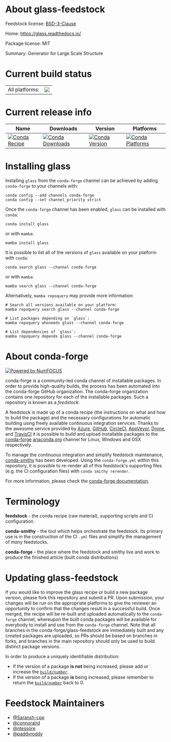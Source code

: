 About glass-feedstock
=====================

Feedstock license: [BSD-3-Clause](https://github.com/conda-forge/glass-feedstock/blob/main/LICENSE.txt)

Home: https://glass.readthedocs.io/

Package license: MIT

Summary: Generator for Large Scale Structure

Current build status
====================


<table><tr><td>All platforms:</td>
    <td>
      <a href="https://dev.azure.com/conda-forge/feedstock-builds/_build/latest?definitionId=24221&branchName=main">
        <img src="https://dev.azure.com/conda-forge/feedstock-builds/_apis/build/status/glass-feedstock?branchName=main">
      </a>
    </td>
  </tr>
</table>

Current release info
====================

| Name | Downloads | Version | Platforms |
| --- | --- | --- | --- |
| [![Conda Recipe](https://img.shields.io/badge/recipe-glass-green.svg)](https://anaconda.org/conda-forge/glass) | [![Conda Downloads](https://img.shields.io/conda/dn/conda-forge/glass.svg)](https://anaconda.org/conda-forge/glass) | [![Conda Version](https://img.shields.io/conda/vn/conda-forge/glass.svg)](https://anaconda.org/conda-forge/glass) | [![Conda Platforms](https://img.shields.io/conda/pn/conda-forge/glass.svg)](https://anaconda.org/conda-forge/glass) |

Installing glass
================

Installing `glass` from the `conda-forge` channel can be achieved by adding `conda-forge` to your channels with:

```
conda config --add channels conda-forge
conda config --set channel_priority strict
```

Once the `conda-forge` channel has been enabled, `glass` can be installed with `conda`:

```
conda install glass
```

or with `mamba`:

```
mamba install glass
```

It is possible to list all of the versions of `glass` available on your platform with `conda`:

```
conda search glass --channel conda-forge
```

or with `mamba`:

```
mamba search glass --channel conda-forge
```

Alternatively, `mamba repoquery` may provide more information:

```
# Search all versions available on your platform:
mamba repoquery search glass --channel conda-forge

# List packages depending on `glass`:
mamba repoquery whoneeds glass --channel conda-forge

# List dependencies of `glass`:
mamba repoquery depends glass --channel conda-forge
```


About conda-forge
=================

[![Powered by
NumFOCUS](https://img.shields.io/badge/powered%20by-NumFOCUS-orange.svg?style=flat&colorA=E1523D&colorB=007D8A)](https://numfocus.org)

conda-forge is a community-led conda channel of installable packages.
In order to provide high-quality builds, the process has been automated into the
conda-forge GitHub organization. The conda-forge organization contains one repository
for each of the installable packages. Such a repository is known as a *feedstock*.

A feedstock is made up of a conda recipe (the instructions on what and how to build
the package) and the necessary configurations for automatic building using freely
available continuous integration services. Thanks to the awesome service provided by
[Azure](https://azure.microsoft.com/en-us/services/devops/), [GitHub](https://github.com/),
[CircleCI](https://circleci.com/), [AppVeyor](https://www.appveyor.com/),
[Drone](https://cloud.drone.io/welcome), and [TravisCI](https://travis-ci.com/)
it is possible to build and upload installable packages to the
[conda-forge](https://anaconda.org/conda-forge) [anaconda.org](https://anaconda.org/)
channel for Linux, Windows and OSX respectively.

To manage the continuous integration and simplify feedstock maintenance,
[conda-smithy](https://github.com/conda-forge/conda-smithy) has been developed.
Using the ``conda-forge.yml`` within this repository, it is possible to re-render all of
this feedstock's supporting files (e.g. the CI configuration files) with ``conda smithy rerender``.

For more information, please check the [conda-forge documentation](https://conda-forge.org/docs/).

Terminology
===========

**feedstock** - the conda recipe (raw material), supporting scripts and CI configuration.

**conda-smithy** - the tool which helps orchestrate the feedstock.
                   Its primary use is in the construction of the CI ``.yml`` files
                   and simplify the management of *many* feedstocks.

**conda-forge** - the place where the feedstock and smithy live and work to
                  produce the finished article (built conda distributions)


Updating glass-feedstock
========================

If you would like to improve the glass recipe or build a new
package version, please fork this repository and submit a PR. Upon submission,
your changes will be run on the appropriate platforms to give the reviewer an
opportunity to confirm that the changes result in a successful build. Once
merged, the recipe will be re-built and uploaded automatically to the
`conda-forge` channel, whereupon the built conda packages will be available for
everybody to install and use from the `conda-forge` channel.
Note that all branches in the conda-forge/glass-feedstock are
immediately built and any created packages are uploaded, so PRs should be based
on branches in forks, and branches in the main repository should only be used to
build distinct package versions.

In order to produce a uniquely identifiable distribution:
 * If the version of a package **is not** being increased, please add or increase
   the [``build/number``](https://docs.conda.io/projects/conda-build/en/latest/resources/define-metadata.html#build-number-and-string).
 * If the version of a package **is** being increased, please remember to return
   the [``build/number``](https://docs.conda.io/projects/conda-build/en/latest/resources/define-metadata.html#build-number-and-string)
   back to 0.

Feedstock Maintainers
=====================

* [@Saransh-cpp](https://github.com/Saransh-cpp/)
* [@connoraird](https://github.com/connoraird/)
* [@ntessore](https://github.com/ntessore/)
* [@paddyroddy](https://github.com/paddyroddy/)

